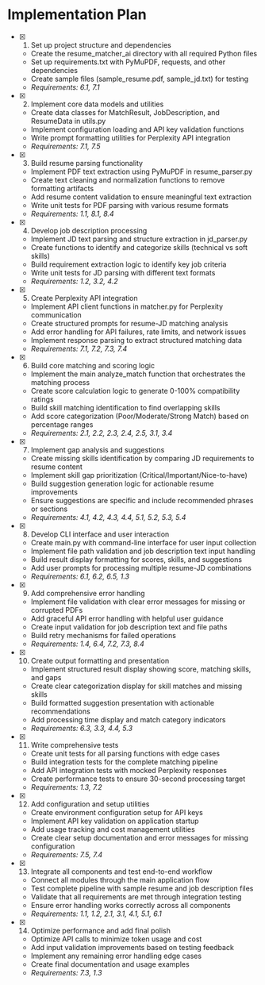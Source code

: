# Implementation Plan

- [x] 1. Set up project structure and dependencies
  - Create the resume_matcher_ai directory with all required Python files
  - Set up requirements.txt with PyMuPDF, requests, and other dependencies
  - Create sample files (sample_resume.pdf, sample_jd.txt) for testing
  - _Requirements: 6.1, 7.1_

- [x] 2. Implement core data models and utilities
  - Create data classes for MatchResult, JobDescription, and ResumeData in utils.py
  - Implement configuration loading and API key validation functions
  - Write prompt formatting utilities for Perplexity API integration
  - _Requirements: 7.1, 7.5_

- [x] 3. Build resume parsing functionality
  - Implement PDF text extraction using PyMuPDF in resume_parser.py
  - Create text cleaning and normalization functions to remove formatting artifacts
  - Add resume content validation to ensure meaningful text extraction
  - Write unit tests for PDF parsing with various resume formats
  - _Requirements: 1.1, 8.1, 8.4_

- [x] 4. Develop job description processing
  - Implement JD text parsing and structure extraction in jd_parser.py
  - Create functions to identify and categorize skills (technical vs soft skills)
  - Build requirement extraction logic to identify key job criteria
  - Write unit tests for JD parsing with different text formats
  - _Requirements: 1.2, 3.2, 4.2_

- [x] 5. Create Perplexity API integration
  - Implement API client functions in matcher.py for Perplexity communication
  - Create structured prompts for resume-JD matching analysis
  - Add error handling for API failures, rate limits, and network issues
  - Implement response parsing to extract structured matching data
  - _Requirements: 7.1, 7.2, 7.3, 7.4_

- [x] 6. Build core matching and scoring logic
  - Implement the main analyze_match function that orchestrates the matching process
  - Create score calculation logic to generate 0-100% compatibility ratings
  - Build skill matching identification to find overlapping skills
  - Add score categorization (Poor/Moderate/Strong Match) based on percentage ranges
  - _Requirements: 2.1, 2.2, 2.3, 2.4, 2.5, 3.1, 3.4_

- [x] 7. Implement gap analysis and suggestions
  - Create missing skills identification by comparing JD requirements to resume content
  - Implement skill gap prioritization (Critical/Important/Nice-to-have)
  - Build suggestion generation logic for actionable resume improvements
  - Ensure suggestions are specific and include recommended phrases or sections
  - _Requirements: 4.1, 4.2, 4.3, 4.4, 5.1, 5.2, 5.3, 5.4_

- [x] 8. Develop CLI interface and user interaction
  - Create main.py with command-line interface for user input collection
  - Implement file path validation and job description text input handling
  - Build result display formatting for scores, skills, and suggestions
  - Add user prompts for processing multiple resume-JD combinations
  - _Requirements: 6.1, 6.2, 6.5, 1.3_

- [x] 9. Add comprehensive error handling
  - Implement file validation with clear error messages for missing or corrupted PDFs
  - Add graceful API error handling with helpful user guidance
  - Create input validation for job description text and file paths
  - Build retry mechanisms for failed operations
  - _Requirements: 1.4, 6.4, 7.2, 7.3, 8.4_

- [x] 10. Create output formatting and presentation
  - Implement structured result display showing score, matching skills, and gaps
  - Create clear categorization display for skill matches and missing skills
  - Build formatted suggestion presentation with actionable recommendations
  - Add processing time display and match category indicators
  - _Requirements: 6.3, 3.3, 4.4, 5.3_

- [x] 11. Write comprehensive tests
  - Create unit tests for all parsing functions with edge cases
  - Build integration tests for the complete matching pipeline
  - Add API integration tests with mocked Perplexity responses
  - Create performance tests to ensure 30-second processing target
  - _Requirements: 1.3, 7.2_

- [x] 12. Add configuration and setup utilities
  - Create environment configuration setup for API keys
  - Implement API key validation on application startup
  - Add usage tracking and cost management utilities
  - Create clear setup documentation and error messages for missing configuration
  - _Requirements: 7.5, 7.4_

- [x] 13. Integrate all components and test end-to-end workflow
  - Connect all modules through the main application flow
  - Test complete pipeline with sample resume and job description files
  - Validate that all requirements are met through integration testing
  - Ensure error handling works correctly across all components
  - _Requirements: 1.1, 1.2, 2.1, 3.1, 4.1, 5.1, 6.1_

- [x] 14. Optimize performance and add final polish
  - Optimize API calls to minimize token usage and cost
  - Add input validation improvements based on testing feedback
  - Implement any remaining error handling edge cases
  - Create final documentation and usage examples
  - _Requirements: 7.3, 1.3_